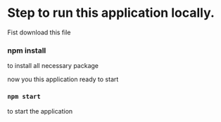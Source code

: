 
# Step to run this application locally.

Fist download this file 

### npm install 

to install all necessary package 

now you this application ready to start 

### `npm start`

to start the application 


